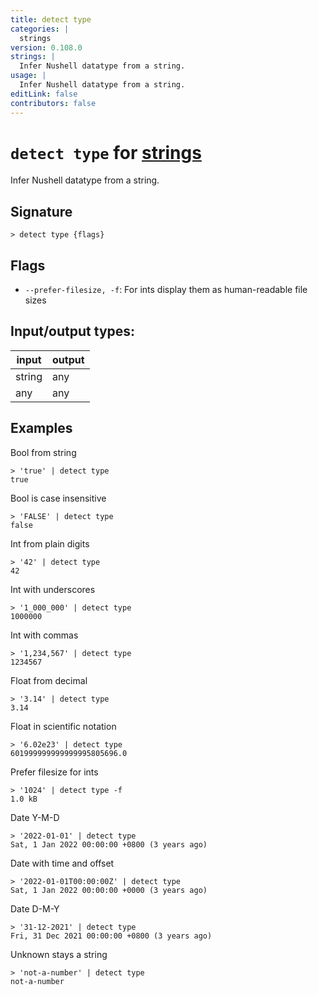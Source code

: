 ```yaml
---
title: detect type
categories: |
  strings
version: 0.108.0
strings: |
  Infer Nushell datatype from a string.
usage: |
  Infer Nushell datatype from a string.
editLink: false
contributors: false
---
```

<!-- This file is automatically generated. Please edit the command in https://github.com/nushell/nushell instead. -->

# `detect type` for [strings](/commands/categories/strings.md)

<div class='command-title'>Infer Nushell datatype from a string.</div>

## Signature

```> detect type {flags} ```

## Flags

 -  `--prefer-filesize, -f`: For ints display them as human-readable file sizes


## Input/output types:

| input  | output |
| ------ | ------ |
| string | any    |
| any    | any    |
## Examples

Bool from string
```nu
> 'true' | detect type
true
```

Bool is case insensitive
```nu
> 'FALSE' | detect type
false
```

Int from plain digits
```nu
> '42' | detect type
42
```

Int with underscores
```nu
> '1_000_000' | detect type
1000000
```

Int with commas
```nu
> '1,234,567' | detect type
1234567
```

Float from decimal
```nu
> '3.14' | detect type
3.14
```

Float in scientific notation
```nu
> '6.02e23' | detect type
601999999999999995805696.0
```

Prefer filesize for ints
```nu
> '1024' | detect type -f
1.0 kB
```

Date Y-M-D
```nu
> '2022-01-01' | detect type
Sat, 1 Jan 2022 00:00:00 +0800 (3 years ago)
```

Date with time and offset
```nu
> '2022-01-01T00:00:00Z' | detect type
Sat, 1 Jan 2022 00:00:00 +0000 (3 years ago)
```

Date D-M-Y
```nu
> '31-12-2021' | detect type
Fri, 31 Dec 2021 00:00:00 +0800 (3 years ago)
```

Unknown stays a string
```nu
> 'not-a-number' | detect type
not-a-number
```
